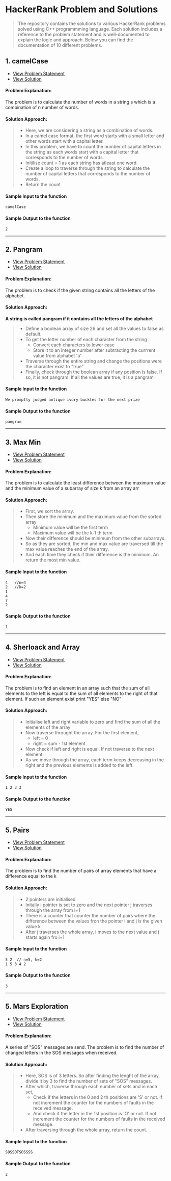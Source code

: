# HackerRank Problem and Solutions

> The repository contains the solutions to various HackerRank problems solved using C++ programmming language. Each solution includes a reference to the problem statement and is well-documented to explain the logic and approach. Below you can find the documentation of 10 different problems.

## 1. camelCase

- [View Problem Statement](https://www.hackerrank.com/challenges/3d-surface-area/problem](https://www.hackerrank.com/challenges/camelcase/problem?isFullScreen=true))
- [View Solution](./camelCase.cpp) 

#### Problem Explanation:
The problem is to calculate the number of words in a string s which is a combination of n number of words.

#### Solution Approach:
> - Here, we are considering a string as a combination of words.
> - In a camel case format, the first word starts with a small letter and other words start with a capital letter.
> - In this problem, we have to count the number of capital letters in the string as each words start with a capital letter that corresponds to the number of words.
> - Initilise count = 1 as each string has atleast one word.
> - Create a loop to traverse through the string to calculate the number of capital letters that corresponds to the number of words.
> - Return the count 

#### Sample Input to the function
```
camelCase
```

#### Sample Output to the function
```
2
```
****
## 2. Pangram

- [View Problem Statement](https://www.hackerrank.com/challenges/pangrams/problem?isFullScreen=true)
- [View Solution](./pangrams.cpp) 

#### Problem Explanation:
The problem is to check if the given string contains all the letters of the alphabet.

#### Solution Approach:
**A string is called pangram if it contains all the letters of the alphabet**
> - Define a boolean array of size 26 and set all the values to false as default.
> - To get the letter number of each character from the string
>   - Convert each characters to lower case
>   - Store it to an integer number after subtracting the currrent value from alphabet 'a'
> - Traverse through the entire string and change the positions were the character exist to "true"
> - Finally, check through the boolean array if any position is false. If so, it is not pangram. If all the values are true, it is a pangram

#### Sample Input to the function
```
We promptly judged antique ivory buckles for the next prize
```

#### Sample Output to the function
```
pangram
```
****
## 3. Max Min

- [View Problem Statement](https://www.hackerrank.com/challenges/angry-children/problem?isFullScreen=true)
- [View Solution](./maxMin.cpp) 

#### Problem Explanation:
The problem is to calculate the least difference between the maximum value and the minimum value of a subarray of size k from an array arr

#### Solution Approach:
> - First, we sort the array.
> - Then store the minimum and the maximum value from the sorted array
>   - Minimum value will be the first term
>   - Maximum value will be the k-1 th term
> - Now their difference should be minimum from the other subarrays.
> - So as they are sorted, the min and max value are traversed till the max value reaches the end of the array.
> - And each time they check if thier difference is the minimum. An return the most min value.

#### Sample Input to the function
```
4   //n=4
2   //k=2
1
4
7
2
```

#### Sample Output to the function
```
1
```
****
## 4. Sherloack and Array

- [View Problem Statement](https://www.hackerrank.com/challenges/sherlock-and-array/problem?isFullScreen=true)
- [View Solution](./sherlock-and-array.cpp) 

#### Problem Explanation:
The problem is to find an element in an array such that the sum of all elements to the left is equal to the sum of all elements to the right of that element. If such an element exist print "YES" else "NO"

#### Solution Approach:
> - Initialise left and right variable to zero and find the sum of all the elements of the array
> - Now traverse throught the array. For the first element,
>   - left = 0
>   - right = sum - 1st element
> - Now check if left and right is equal. If not traverse to the next element.
> - As we move through the array, each term keeps decreasing in the right and the previous elements is added to the left.

#### Sample Input to the function
```
1 2 3 3
```

#### Sample Output to the function
```
YES
```
****
## 5. Pairs

- [View Problem Statement](https://www.hackerrank.com/challenges/pairs/problem?isFullScreen=true)
- [View Solution](./pairs.cpp) 

#### Problem Explanation:
The problem is to find the number of pairs of array elements that have a difference equal to the k

#### Solution Approach:
> - 2 pointers are initialised
> - Initally i pointer is set to zero and the next pointer j traverses through the array from i+1
> - There is a counter that counter the number of pairs where the difference between the values fron the pointer i and j is the given value k
> - After j traverses the whole array, i moves to the next value and j starts again fro i+1

#### Sample Input to the function
```
5 2  // n=5, k=2       
1 5 3 4 2   
```

#### Sample Output to the function
```
3
```
****
## 5. Mars Exploration

- [View Problem Statement](https://www.hackerrank.com/challenges/mars-exploration/problem?isFullScreen=true)
- [View Solution](./mars-exploration.cpp) 

#### Problem Explanation:
A series of "SOS" messages are send. The problem is to find the number of changed letters in the SOS messages when received.

#### Solution Approach:
> - Here, SOS is of 3 letters. So after finding the lenght of the array, divide it by 3 to find the number of sets of "SOS" messages.
> - After which, traverse through each number of sets and in each set,
>   - Check if the letters in the 0 and 2 th positions are 'S' or not. If not increment the counter for the numbers of faults in the received message.
>   - And check if the letter in the 1st position is 'O' or not. If not increment the counter for the numbers of faults in the received message.
> - After traversing through the whole array, return the count.

#### Sample Input to the function
```
SOSSOTSOSSSS 
```

#### Sample Output to the function
```
2
```
